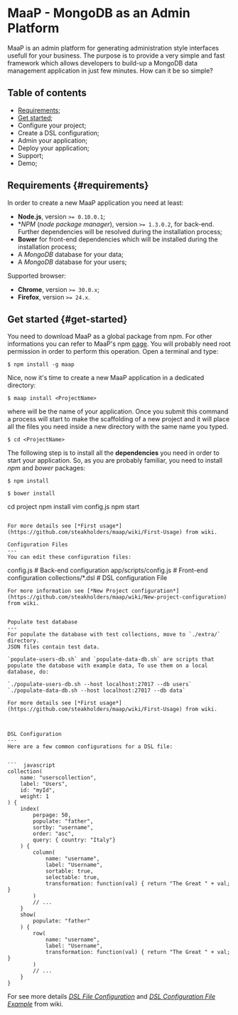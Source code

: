 MaaP - MongoDB as an Admin Platform
====

MaaP is an admin platform for generating administration style interfaces usefull for your business. The purpose is to provide a very simple and fast framework which allows developers to build-up a MongoDB data management application in just few minutes. How can it be so simple? 

Table of contents
---
* [Requirements](#requirements);
* [Get started](#get-started);
* Configure your project;
* Create a DSL configuration;
* Admin your application;
* Deploy your application;
* Support;
* Demo;

Requirements {#requirements}
---

In order to create a new MaaP application you need at least:

* **Node.js**, version `>= 0.10.0.1`;
* **NPM* (*node package manager*), version `>= 1.3.0.2`, for back-end. Further dependencies will be resolved during the installation process;
* **Bower** for front-end dependencies which will be installed during the installation process;
* A *MongoDB* database for your data;
* A *MongoDB* database for your users;

Supported browser:

* **Chrome**, version `>= 30.0.x`;
* **Firefox**, version `>= 24.x`.

Get started {#get-started}
---

You need to download MaaP as a global package from npm. For other informations you can refer to MaaP's npm [page](https://www.npmjs.com/package/maap). You will probably need root permission in order to perform this operation. Open a terminal and type:

```
$ npm install -g maap
```
Nice, now it's time to create a new MaaP application in a dedicated directory:

```
$ maap install <ProjectName>
```

where *<ProjectName>* will be the name of your application. Once you submit this command a process will start to make the scaffolding of a new project and it will place all the files you need inside a new directory with the same name you typed.

```
$ cd <ProjectName>
```

The following step is to install all the **dependencies** you need in order to start your application. So, as you are probably familiar, you need to install *npm* and *bower* packages:

```
$ npm install
```
```
$ bower install
```  
cd project
npm install
vim config.js
npm start
```

For more details see [*First usage*](https://github.com/steakholders/maap/wiki/First-Usage) from wiki.

Configuration Files 
---
You can edit these configuration files:

```
config.js                    # Back-end configuration
app/scripts/config.js        # Front-end configuration
collections/*.dsl            # DSL configuration File 
```
For more information see [*New Project configuration*](https://github.com/steakholders/maap/wiki/New-project-configuration) from wiki.


Populate test database
---
For populate the database with test collections, move to `./extra/` directory.
JSON files contain test data. 

`populate-users-db.sh` and `populate-data-db.sh` are scripts that populate the database with example data, To use them on a local database, do:

`./populate-users-db.sh --host localhost:27017 --db users`
`./populate-data-db.sh --host localhost:27017 --db data`

For more details see [*First usage*](https://github.com/steakholders/maap/wiki/First-Usage) from wiki.



DSL Configuration
---
Here are a few common configurations for a DSL file:


```  javascript
collection(
	name: "userscollection", 
	label: "Users", 
	id: "myId", 
	weight: 1 
) {
	index( 
		perpage: 50, 
		populate: "father", 
		sortby: "username", 
		order: "asc", 
		query: { country: "Italy"}
	) {
		column(
			name: "username", 
			label: "Username", 
			sortable: true, 
			selectable: true, 
			transformation: function(val) { return "The Great " + val; }
		)
		// ...
	}
	show(
		populate: "father"
	) {
		row(
			name: "username", 
			label: "Username", 
			transformation: function(val) { return "The Great " + val; }
		)
		// ...
	}
} 

```

For see more details [*DSL File Configuration*](https://github.com/steakholders/maap/wiki/DSL-File-Configuration) and [*DSL Configuration File Example*](https://github.com/steakholders/maap/wiki/DSL-Configuration-File-Example) from wiki.
